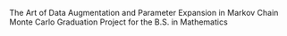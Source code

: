 The Art of Data Augmentation and Parameter Expansion in Markov Chain Monte Carlo
Graduation Project for the B.S. in Mathematics

